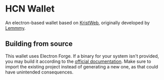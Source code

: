 # HCN Wallet
An electron-based wallet based on [KristWeb](https://github.com/tmpim/KristWeb), originally developed by [Lemmmy](https://github.com/tmpim).

## Building from source
This wallet uses Electron Forge. If a binary for your system isn't provided, you may build it according to the [official documentation](https://www.electronforge.io/). Make sure to import the existing project instead of generating a new one, as that could have unintended consequences.
